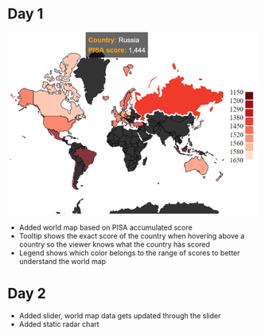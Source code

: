# Day 1
![](doc/day1.png)

- Added world map based on PISA accumulated score
- Tooltip shows the exact score of the country when hovering above a country
so the viewer knows what the country has scored
- Legend shows which color belongs to the range of scores to better understand the world map

# Day 2

- Added slider, world map data gets updated through the slider
- Added static radar chart
